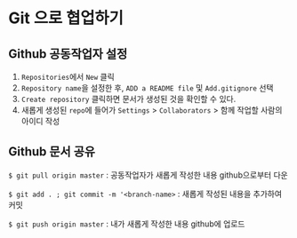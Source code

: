 # Git 으로 협업하기
## Github 공동작업자 설정
1. `Repositories`에서 `New` 클릭
2. `Repository name`을 설정한 후, `ADD a README file` 및 `Add.gitignore` 선택
3. `Create repository` 클릭하면 문서가 생성된 것을 확인할 수 있다.
4. 새롭게 생성된 `repo`에 들어가 `Settings` > `Collaborators` > 함께 작업할 사람의 아이디 작성

## Github 문서 공유
`$ git pull origin master` : 공동작업자가 새롭게 작성한 내용 github으로부터 다운

`$ git add . ; git commit -m '<branch-name>` : 새롭게 작성된 내용을 추가하여 커밋

`$ git push origin master` : 내가 새롭게 작성한 내용 github에 업로드